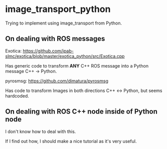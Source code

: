 # image_transport_python

Trying to implement using image_transport from Python.

## On dealing with ROS messages

Exotica: https://github.com/ipab-slmc/exotica/blob/master/exotica_python/src/Exotica.cpp

Has generic code to transform **ANY** C++ ROS message into a Python message C++ -> Python.

pyrosmsg: https://github.com/dimatura/pyrosmsg

Has code to transform Images in both directions C++ <-> Python, but seems hardcoded.


## On dealing with ROS C++ node inside of Python node

I don't know how to deal with this.

If I find out how, I should make a nice tutorial as it's very useful.
